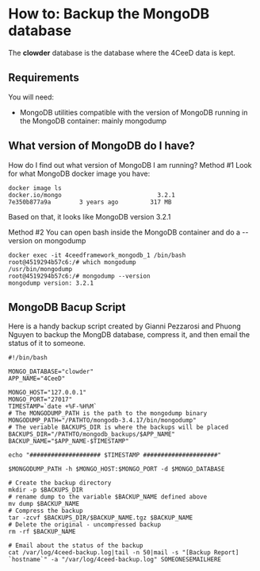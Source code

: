 How to: Backup the MongoDB database
====
The **clowder** database is the database where the 4CeeD data is kept.

## Requirements

You will need:
- MongoDB utilities compatible with the version of MongoDB running in the MongoDB container: mainly mongodump

## What version of MongoDB do I have?
How do I find out what version of MongoDB I am running?
Method #1 
Look for what MongoDB docker image you have:
```
docker image ls
docker.io/mongo                           3.2.1               7e350b877a9a        3 years ago         317 MB
```
Based on that, it looks like MongoDB version 3.2.1

Method #2
You can open bash inside the MongoDB container and do a --version on mongodump
```
docker exec -it 4ceedframework_mongodb_1 /bin/bash
root@4519294b57c6:/# which mongodump
/usr/bin/mongodump
root@4519294b57c6:/# mongodump --version
mongodump version: 3.2.1
```
## MongoDB Bacup Script

Here is a handy backup script created by Gianni Pezzarosi and Phuong Nguyen to backup the MongDB database, compress it, and then email the status of it to someone.

```
#!/bin/bash

MONGO_DATABASE="clowder"
APP_NAME="4CeeD"

MONGO_HOST="127.0.0.1"
MONGO_PORT="27017"
TIMESTAMP=`date +%F-%H%M`
# The MONGODUMP_PATH is the path to the mongodump binary
MONGODUMP_PATH="/PATHTO/mongodb-3.4.17/bin/mongodump"
# The veriable BACKUPS_DIR is where the backups will be placed
BACKUPS_DIR="/PATHTO/mongodb_backups/$APP_NAME"
BACKUP_NAME="$APP_NAME-$TIMESTAMP"

echo "#################### $TIMESTAMP #####################"

$MONGODUMP_PATH -h $MONGO_HOST:$MONGO_PORT -d $MONGO_DATABASE

# Create the backup directory
mkdir -p $BACKUPS_DIR
# rename dump to the variable $BACKUP_NAME defined above
mv dump $BACKUP_NAME
# Compress the backup
tar -zcvf $BACKUPS_DIR/$BACKUP_NAME.tgz $BACKUP_NAME
# Delete the original - uncompressed backup
rm -rf $BACKUP_NAME

# Email about the status of the backup
cat /var/log/4ceed-backup.log|tail -n 50|mail -s "[Backup Report] `hostname`" -a "/var/log/4ceed-backup.log" SOMEONESEMAILHERE
```
